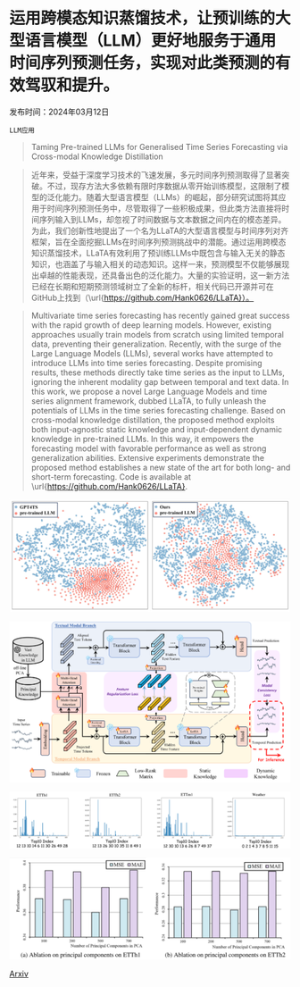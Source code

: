 # 运用跨模态知识蒸馏技术，让预训练的大型语言模型（LLM）更好地服务于通用时间序列预测任务，实现对此类预测的有效驾驭和提升。

发布时间：2024年03月12日

`LLM应用`

> Taming Pre-trained LLMs for Generalised Time Series Forecasting via Cross-modal Knowledge Distillation

> 近年来，受益于深度学习技术的飞速发展，多元时间序列预测取得了显著突破。不过，现存方法大多依赖有限时序数据从零开始训练模型，这限制了模型的泛化能力。随着大型语言模型（LLMs）的崛起，部分研究试图将其应用于时间序列预测任务中，尽管取得了一些积极成果，但此类方法直接将时间序列输入到LLMs，却忽视了时间数据与文本数据之间内在的模态差异。为此，我们创新性地提出了一个名为LLaTA的大型语言模型与时间序列对齐框架，旨在全面挖掘LLMs在时间序列预测挑战中的潜能。通过运用跨模态知识蒸馏技术，LLaTA有效利用了预训练LLMs中既包含与输入无关的静态知识，也涵盖了与输入相关的动态知识。这样一来，预测模型不仅能够展现出卓越的性能表现，还具备出色的泛化能力。大量的实验证明，这一新方法已经在长期和短期预测领域树立了全新的标杆，相关代码已开源并可在GitHub上找到（\url{https://github.com/Hank0626/LLaTA}）。

> Multivariate time series forecasting has recently gained great success with the rapid growth of deep learning models. However, existing approaches usually train models from scratch using limited temporal data, preventing their generalization. Recently, with the surge of the Large Language Models (LLMs), several works have attempted to introduce LLMs into time series forecasting. Despite promising results, these methods directly take time series as the input to LLMs, ignoring the inherent modality gap between temporal and text data. In this work, we propose a novel Large Language Models and time series alignment framework, dubbed LLaTA, to fully unleash the potentials of LLMs in the time series forecasting challenge. Based on cross-modal knowledge distillation, the proposed method exploits both input-agnostic static knowledge and input-dependent dynamic knowledge in pre-trained LLMs. In this way, it empowers the forecasting model with favorable performance as well as strong generalization abilities. Extensive experiments demonstrate the proposed method establishes a new state of the art for both long- and short-term forecasting. Code is available at \url{https://github.com/Hank0626/LLaTA}.

![运用跨模态知识蒸馏技术，让预训练的大型语言模型（LLM）更好地服务于通用时间序列预测任务，实现对此类预测的有效驾驭和提升。](../../../paper_images/2403.07300/x1.png)

![运用跨模态知识蒸馏技术，让预训练的大型语言模型（LLM）更好地服务于通用时间序列预测任务，实现对此类预测的有效驾驭和提升。](../../../paper_images/2403.07300/x2.png)

![运用跨模态知识蒸馏技术，让预训练的大型语言模型（LLM）更好地服务于通用时间序列预测任务，实现对此类预测的有效驾驭和提升。](../../../paper_images/2403.07300/x3.png)

![运用跨模态知识蒸馏技术，让预训练的大型语言模型（LLM）更好地服务于通用时间序列预测任务，实现对此类预测的有效驾驭和提升。](../../../paper_images/2403.07300/x4.png)

[Arxiv](https://arxiv.org/abs/2403.07300)